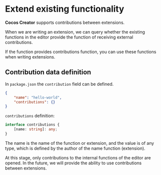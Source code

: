 # Extend existing functionality

**Cocos Creator** supports contributions between extensions.

When we are writing an extension, we can query whether the existing functions in the editor provide the function of receiving external contributions.

If the function provides contributions function, you can use these functions when writing extensions.

## Contribution data definition

In `package.json` the `contribution` field can be defined.

```json
{
    "name": "hello-world",
    "contributions": {}
}
```

`contributions` definition:

```typescript
interface contributions {
    [name: string]: any;
}
```

The name is the name of the function or extension, and the value is of any type, which is defined by the author of the name function (extension).

At this stage, only contributions to the internal functions of the editor are opened. In the future, we will provide the ability to use contributions between extensions.